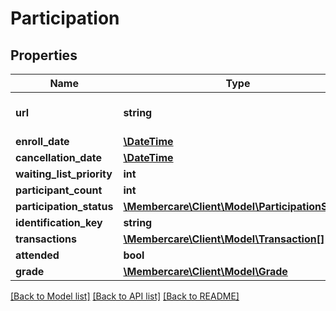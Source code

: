 # Participation

## Properties
Name | Type | Description | Notes
------------ | ------------- | ------------- | -------------
**url** | **string** | The link to the current resource | [optional] 
**enroll_date** | [**\DateTime**](\DateTime.md) |  | [optional] 
**cancellation_date** | [**\DateTime**](\DateTime.md) |  | [optional] 
**waiting_list_priority** | **int** |  | [optional] 
**participant_count** | **int** |  | [optional] 
**participation_status** | [**\Membercare\Client\Model\ParticipationStatus**](ParticipationStatus.md) |  | [optional] 
**identification_key** | **string** |  | [optional] 
**transactions** | [**\Membercare\Client\Model\Transaction[]**](Transaction.md) |  | [optional] 
**attended** | **bool** |  | [optional] 
**grade** | [**\Membercare\Client\Model\Grade**](Grade.md) |  | [optional] 

[[Back to Model list]](../../README.md#documentation-for-models) [[Back to API list]](../../README.md#documentation-for-api-endpoints) [[Back to README]](../../README.md)

